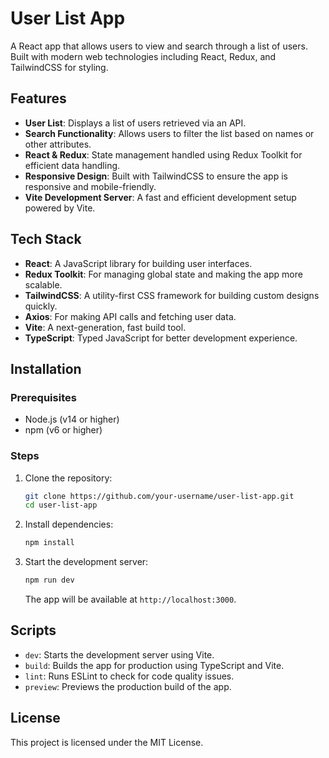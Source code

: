 # User List App

A React app that allows users to view and search through a list of users. Built with modern web technologies including React, Redux, and TailwindCSS for styling.

## Features

- **User List**: Displays a list of users retrieved via an API.
- **Search Functionality**: Allows users to filter the list based on names or other attributes.
- **React & Redux**: State management handled using Redux Toolkit for efficient data handling.
- **Responsive Design**: Built with TailwindCSS to ensure the app is responsive and mobile-friendly.
- **Vite Development Server**: A fast and efficient development setup powered by Vite.

## Tech Stack

- **React**: A JavaScript library for building user interfaces.
- **Redux Toolkit**: For managing global state and making the app more scalable.
- **TailwindCSS**: A utility-first CSS framework for building custom designs quickly.
- **Axios**: For making API calls and fetching user data.
- **Vite**: A next-generation, fast build tool.
- **TypeScript**: Typed JavaScript for better development experience.

## Installation

### Prerequisites

- Node.js (v14 or higher)
- npm (v6 or higher)

### Steps

1. Clone the repository:
    ```bash
    git clone https://github.com/your-username/user-list-app.git
    cd user-list-app
    ```

2. Install dependencies:
    ```bash
    npm install
    ```

3. Start the development server:
    ```bash
    npm run dev
    ```

    The app will be available at `http://localhost:3000`.

## Scripts

- `dev`: Starts the development server using Vite.
- `build`: Builds the app for production using TypeScript and Vite.
- `lint`: Runs ESLint to check for code quality issues.
- `preview`: Previews the production build of the app.

## License

This project is licensed under the MIT License.
